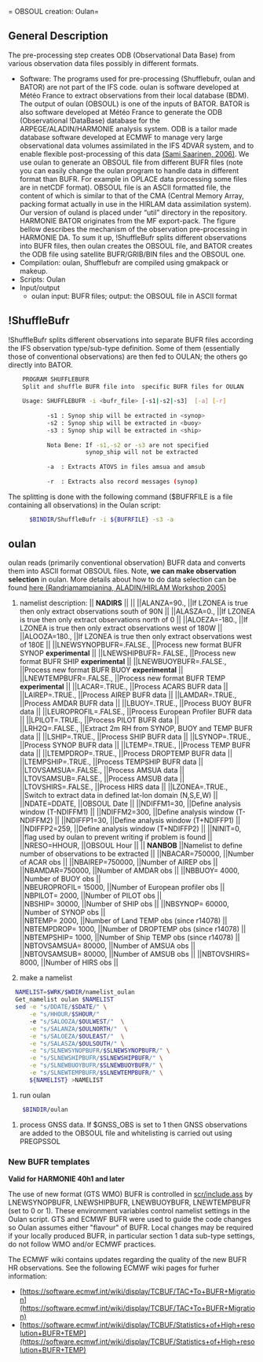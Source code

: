= OBSOUL creation: Oulan=

## General Description
The pre-processing step creates ODB (Observational Data Base) from various observation data files possibly in different formats.
 * Software: The programs used for pre-processing (Shufflebufr, oulan and BATOR) are not part of the IFS code. oulan is software developed at Météo France to extract observations from their local database (BDM). The output of oulan (OBSOUL) is one of the inputs of BATOR. BATOR is also software developed at Météo France to generate the ODB (Observational !DataBase) database for the ARPEGE/ALADIN/HARMONIE analysis system. ODB is a tailor made database software developed at ECMWF to manage very large observational data volumes assimilated in the IFS 4DVAR system, and to enable flexible post-processing of this data [(Sami Saarinen, 2006)](http://old.ecmwf.int/services/odb/odb_overview.pdf). We use oulan to generate an OBSOUL file from different BUFR files (note you can easily change the oulan program to handle data in different format than BUFR. For example in OPLACE data processing some files are in netCDF format). OBSOUL file is an ASCII formatted file, the content of which is similar to that of the CMA (Central Memory Array, packing format actually in use in the HIRLAM data assimilation system). Our version of ouland is placed under “util” directory in the repository. HARMONIE BATOR originates from the MF export-pack. The figure bellow describes the mechanism of the observation pre-processing in HARMONIE DA. To sum it up, !ShuffleBufr splits different observations into BUFR files, then oulan creates the OBSOUL file, and BATOR creates the ODB file using satellite BUFR/GRIB/BIN files and the OBSOUL one.
 * Compilation: oulan, Shufflebufr are compiled using gmakpack or makeup.
 * Scripts: Oulan
 * Input/output
   * oulan  input: BUFR files; output: the OBSOUL file in ASCII format
## !ShuffleBufr
!ShuffleBufr splits different observations into separate BUFR files according the IFS observation type/sub-type definition. Some of them (essentially those of conventional observations) are then fed to OULAN; the others go directly into BATOR.
```bash
    PROGRAM SHUFFLEBUFR
    Split and shuffle BUFR file into  specific BUFR files for OULAN
  
    Usage: SHUFFLEBUFR -i <bufr_file> [-s1|-s2|-s3]  [-a] [-r]
  
           -s1 : Synop ship will be extracted in <synop>
           -s2 : Synop ship will be extracted in <buoy>
           -s3 : Synop ship will be extracted in <ship>
  
           Nota Bene: If -s1,-s2 or -s3 are not specified
                      synop_ship will not be extracted
  
           -a  : Extracts ATOVS in files amsua and amsub
  
           -r  : Extracts also record messages (synop)
```

The splitting is done with the following command ($BUFRFILE is a file containing all observations) in the Oulan script:
```bash
      $BINDIR/ShuffleBufr -i ${BUFRFILE} -s3 -a 
```
## oulan
oulan reads (primarily conventional observation) BUFR data and converts them into ASCII format OBSOUL files. Note, **we can make observation selection** in oulan. More details about how to do data selection can be found [here (Randriamampianina, ALADIN/HIRLAM Workshop 2005)](http://owww.met.hu/pages/seminars/ALADIN2005/28_Bp_workshop1n_n_RogerR.ppt)
  1. namelist description: 
|| **NADIRS**          ||                                                                ||
||ALANZA=90.,            ||If LZONEA is true then only extract observations south of 90N   ||
||ALASZA=0.,             ||If LZONEA is true then only extract observations north of 0     ||
||ALOEZA=-180.,          ||If LZONEA is true then only extract observations west of 180W   ||
||ALOOZA=180.,           ||If LZONEA is true then only extract observations west of 180E   ||
||LNEWSYNOPBUFR=.FALSE., ||Process new format BUFR SYNOP **experimental**                ||
||LNEWSHIPBUFR=.FALSE.,  ||Process new format BUFR SHIP **experimental**                 ||
||LNEWBUOYBUFR=.FALSE.,  ||Process new format BUFR BUOY **experimental**                 ||
||LNEWTEMPBUFR=.FALSE.,  ||Process new format BUFR TEMP **experimental**                 ||
||LACAR=.TRUE.,          ||Process ACARS BUFR data                                         ||
||LAIREP=.TRUE.,         ||Process AIREP BUFR data                                         ||
||LAMDAR=.TRUE.,         ||Process AMDAR BUFR data                                         ||
||LBUOY=.TRUE.,          ||Process BUOY BUFR data                                          || 
||LEUROPROFIL=.FALSE.,   ||Process European Profiler BUFR data                             || 
||LPILOT=.TRUE.,         ||Process PILOT BUFR data                                         ||  
||LRH2Q=.FALSE.,         ||Extract 2m RH from SYNOP, BUOY and TEMP BUFR data               ||
||LSHIP=.TRUE.,          ||Process SHIP BUFR data                                          ||
||LSYNOP=.TRUE.,         ||Process SYNOP BUFR data                                         ||
||LTEMP=.TRUE.,          ||Process TEMP BUFR data                                          ||
||LTEMPDROP=.TRUE.,      ||Process DROPTEMP BUFR data                                      ||
||LTEMPSHIP=.TRUE.,      ||Process TEMPSHIP BUFR data                                      ||
||LTOVSAMSUA=.FALSE.,    ||Process AMSUA data                                              ||
||LTOVSAMSUB=.FALSE.,    ||Process AMSUB data                                              ||
||LTOVSHIRS=.FALSE.,     ||Process HIRS data                                               ||
||LZONEA=.TRUE.,         ||Switch to extract data in defined lat-lon domain (N,S,E,W)      || 
||NDATE=DDATE,           ||OBSOUL Date                                                     ||
||NDIFFM1=30,            ||Define analysis window (T-NDIFFM1)                              ||
||NDIFFM2=300,           ||Define analysis window (T-NDIFFM2)                              ||
||NDIFFP1=30,            ||Define analysis window (T+NDIFFP1)                              ||
||NDIFFP2=259,           ||Define analysis window (T+NDIFFP2)                              ||
||NINIT=0,               ||flag used by oulan to prevent writing if problem is found       || 
||NRESO=HHOUR,           ||OBSOUL Hour                                                     ||
|| **NANBOB**          ||Namelist to define number of observations to be extracted       ||
||NBACAR=750000,         ||Number of ACAR obs                                              ||
||NBAIREP=750000,        ||Number of AIREP obs                                             ||
||NBAMDAR=750000,        ||Number of AMDAR obs                                             ||
||NBBUOY=  4000,         ||Number of BUOY obs                                              ||  
||NBEUROPROFIL= 15000,   ||Number of European profiler obs                                 || 
||NBPILOT=  2000,        ||Number of PILOT obs                                             ||  
||NBSHIP= 30000,         ||Number of SHIP obs                                              || 
||NBSYNOP= 60000,        ||Number of SYNOP obs                                             ||  
||NBTEMP=  2000,         ||Number of Land TEMP obs (since r14078)                          || 
||NBTEMPDROP=  1000,     ||Number of DROPTEMP obs (since r14078)                           ||
||NBTEMPSHIP=  1000,     ||Number of Ship TEMP obs (since r14078)                          ||
||NBTOVSAMSUA= 80000,    ||Number of AMSUA obs                                             ||
||NBTOVSAMSUB= 80000,    ||Number of AMSUB obs                                             ||
||NBTOVSHIRS=  8000,     ||Number of HIRS obs                                              ||

  1. make a namelist
```bash
  NAMELIST=$WRK/$WDIR/namelist_oulan
  Get_namelist oulan $NAMELIST
  sed -e "s/DDATE/$SDATE/" \
      -e "s/HHOUR/$SHOUR/"
      -e "s/SALOOZA/$OULWEST/"  \
      -e "s/SALANZA/$OULNORTH/"  \
      -e "s/SALOEZA/$OULEAST/"  \
      -e "s/SALASZA/$OULSOUTH/" \
      -e "s/SLNEWSYNOPBUFR/$SLNEWSYNOPBUFR/" \
      -e "s/SLNEWSHIPBUFR/$SLNEWSHIPBUFR/" \
      -e "s/SLNEWBUOYBUFR/$SLNEWBUOYBUFR/" \
      -e "s/SLNEWTEMPBUFR/$SLNEWTEMPBUFR/" \
      ${NAMELIST} >NAMELIST
```
  1. run oulan
```bash
    $BINDIR/oulan 
```
  1. process GNSS data. If $GNSS_OBS is set to 1 then GNSS observations are added to the OBSOUL file and whitelisting is carried out using PREGPSSOL
### New BUFR templates
**Valid for HARMONIE 40h1 and later**

The use of new format (GTS WMO) BUFR is controlled in [scr/include.ass](Harmonie/scr/include.ass?rev=release-43h2.beta.3) by LNEWSYNOPBUFR, LNEWSHIPBUFR, LNEWBUOYBUFR, LNEWTEMPBUFR (set to 0 or 1). These environment variables control namelist settings in the Oulan script. GTS and ECMWF BUFR were used to guide the code changes so Oulan assumes either "flavour" of BUFR. Local changes may be required if your locally produced BUFR, in particular section 1 data sub-type settings, do not follow WMO and/or ECMWF practices.

The ECMWF wiki contains updates regarding the quality of the new BUFR HR observations. See the following ECMWF wiki pages for furher information:
 * [https://software.ecmwf.int/wiki/display/TCBUF/TAC+To+BUFR+Migration](https://software.ecmwf.int/wiki/display/TCBUF/TAC+To+BUFR+Migration)
 * [https://software.ecmwf.int/wiki/display/TCBUF/Statistics+of+High+resolution+BUFR+TEMP](https://software.ecmwf.int/wiki/display/TCBUF/Statistics+of+High+resolution+BUFR+TEMP)